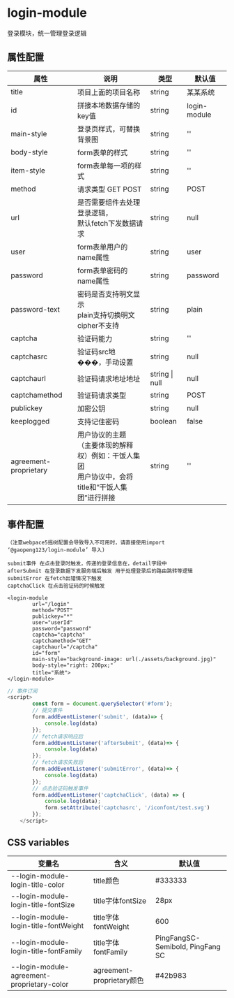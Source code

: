 # login-module

登录模块，统一管理登录逻辑

## 属性配置

| 属性       | 说明                                                    | 类型   | 默认值       |
| ---------- | ------------------------------------------------------- | ------ | ------------ |
| title      | 项目上面的项目名称                                      | string | 某某系统     |
| id         | 拼接本地数据存储的key值                                 | string | login-module |
| main-style | 登录页样式，可替换背景图                           | string | ''           |
| body-style      | form表单的样式                                     | string | ''           |
| item-style | form表单每一项的样式 | string | '' |
| method     | 请求类型 GET POST                                       | string | POST         |
| url        | 是否需要组件去处理登录逻辑，<br />默认fetch下发数据请求 | string | null         |
| user       | form表单用户的name属性                                  | string | user         |
| password   | form表单密码的name属性                                  | string | password     |
| password-text | 密码是否支持明文显示 <br />plain支持切换明文 cipher不支持 | string | plain |
| captcha | 验证码能力 | string  | '' |
| captchasrc | 验证码src地���，手动设置 | string | null |
| captchaurl | 验证码请求地址地址 | string \| null | null |
| captchamethod | 验证码请求类型 | string | POST |
| publickey | 加密公钥 | string | null |
| keeplogged | 支持记住密码 | boolean | false |
| agreement-proprietary | 用户协议的主题<br />（主要体现的解释权）例如：干饭人集团<br />用户协议中，会将title和“干饭人集团”进行拼接 | string | '' |

## 事件配置 

`（注意webpace5摇树配置会导致导入不可用时，请直接使用import  ‘@gaopeng123/login-module’ 导入)`

```
submit事件 在点击登录时触发，传递的登录信息在，detail字段中
afterSubmit 在登录数据下发服务端后触发 用于处理登录后的路由跳转等逻辑
submitError 在fetch出错情况下触发
captchaClick 在点击验证码的时候触发
```

```tsx
<login-module
        url="/login"
        method="POST"
        publickey="*"
        user="userId"
        password="password"
        captcha="captcha"
        captchamethod="GET"
        captchaurl="/captcha"
        id="form"
        main-style="background-image: url(./assets/background.jpg)"
        body-style="right: 200px;"
        title="系统">
</login-module>
```

```js
// 事件订阅
<script>
        const form = document.querySelector('#form');
		// 提交事件
        form.addEventListener('submit', (data)=> {
        	console.log(data)
        });
        // fetch请求响应后
        form.addEventListener('afterSubmit', (data)=> {
	        console.log(data)
        });
        // fetch请求失败后
        form.addEventListener('submitError', (data)=> {
            console.log(data)
        });
		// 点击验证码触发事件
		form.addEventListener('captchaClick', (data) => {
			console.log(data);
			form.setAttribute('captchasrc', '/iconfont/test.svg')   
		});
    </script>
```

## CSS variables

| 变量名                                     | 含义                      | 默认值                           |
| ------------------------------------------ | ------------------------- | -------------------------------- |
| --login-module-login-title-color           | title颜色                 | #333333                          |
| --login-module-login-title-fontSize        | title字体fontSize         | 28px                             |
| --login-module-login-title-fontWeight      | title字体fontWeight       | 600                              |
| --login-module-login-title-fontFamily      | title字体fontFamily       | PingFangSC-Semibold, PingFang SC |
| --login-module-agreement-proprietary-color | agreement-proprietary颜色 | #42b983                          |



